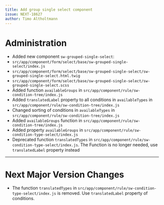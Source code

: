 ```yaml
---
title: Add group single select component
issue: NEXT-18627
author: Timo Altholtmann
---
```

# Administration
* Added new component `sw-grouped-single-select`:
* `src/app/component/form/select/base/sw-grouped-single-select/index.js`
* `src/app/component/form/select/base/sw-grouped-single-select/sw-grouped-single-select.html.twig`
* `src/app/component/form/select/base/sw-grouped-single-select/sw-grouped-single-select.scss`
* Added function `availableGroups` in `src/app/component/rule/sw-condition-tree/index.js`
* Added `translatedLabel` property to all conditions in `availableTypes` in `src/app/component/rule/sw-condition-tree/index.js`
* Changed sorting of conditions in `availableTypes` in `src/app/component/rule/sw-condition-tree/index.js`
* Added `availableGroups` function in `src/app/component/rule/sw-condition-tree/index.js`
* Added property `availableGroups` in `src/app/component/rule/sw-condition-type-select/index.js`
* Deprecated function `translatedTypes` in `src/app/component/rule/sw-condition-type-select/index.js`. The Function is no longer needed, use `translatedLabel` property instead
___
# Next Major Version Changes
* The function `translatedTypes` in `src/app/component/rule/sw-condition-type-select/index.js` is removed. Use `translatedLabel` property of conditions.
```
